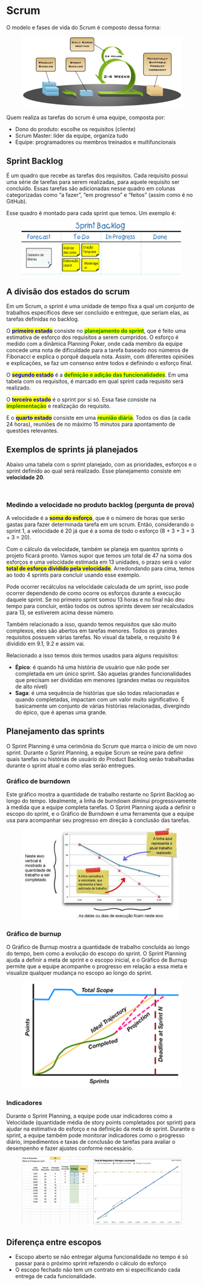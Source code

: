 # Scrum

O modelo e fases de vida do Scrum é composto dessa forma:

<figure><img src="../../.gitbook/assets/modelo de sprints em scrum.png" alt=""><figcaption></figcaption></figure>

Quem realiza as tarefas do scrum é uma equipe, composta por:&#x20;

* Dono do produto: escolhe os requisitos (cliente)&#x20;
* Scrum Master: líder da equipe, organiza tudo&#x20;
* Equipe: programadores ou membros treinados e multifuncionais&#x20;

## Sprint Backlog

É um quadro que recebe as tarefas dos requisitos. Cada requisito possui uma série de tarefas para serem realizadas, para aquele requisito ser concluído. Essas tarefas são adicionadas nesse quadro em colunas categorizadas como “a fazer”, “em progresso” e “feitos” (assim como é no GitHub).&#x20;

Esse quadro é montado para cada sprint que temos. Um exemplo é:&#x20;

<figure><img src="../../.gitbook/assets/modelo sprint backlog.png" alt=""><figcaption></figcaption></figure>

## A divisão dos estados do scrum

Em um Scrum, o sprint é uma unidade de tempo fixa a qual um conjunto de trabalhos específicos deve ser concluído e entregue, que seriam elas, as tarefas definidas no backlog. &#x20;

O <mark style="color:blue;">**primeiro estado**</mark> consiste no <mark style="color:green;">**planejamento do sprint**</mark>, que é feito uma estimativa de esforço dos requisitos a serem cumpridos. O esforço é medido com a dinâmica Planning Poker, onde cada membro da equipe concede uma nota de dificuldade para a tarefa baseado nos números de Fibonacci e explica o porquê daquela nota. Assim, com diferentes opiniões e explicações, se faz um consenso entre todos e definindo o esforço final.&#x20;

O <mark style="color:blue;">**segundo estado**</mark> é a <mark style="color:green;">**definição e adição das funcionalidades**</mark>. Em uma tabela com os requisitos, é marcado em qual sprint cada requisito será realizado.&#x20;

O <mark style="color:blue;">**terceiro estado**</mark> é o sprint por si só. Essa fase consiste na <mark style="color:green;">**implementação**</mark> e realização do requisito. &#x20;

E o <mark style="color:blue;">**quarto estado**</mark> consiste em uma <mark style="color:green;">**reunião diária**</mark>. Todos os dias (a cada 24 horas), reuniões de no máximo 15 minutos para apontamento de questões relevantes.&#x20;



## Exemplos de sprints já planejados

Abaixo uma tabela com o sprint planejado, com as prioridades, esforços e o sprint definido ao qual será realizado. Esse planejamento consiste em **velocidade 20**.

<figure><img src="../../.gitbook/assets/tabela de esforços em tarefas scrum.png" alt=""><figcaption></figcaption></figure>

### Medindo a velocidade no produto backlog (pergunta de prova)

A velocidade é a <mark style="color:blue;">**soma do esforço**</mark>, que é o número de horas que serão gastas para fazer determinada tarefa em um scrum. Então, considerando o sprint 1, a velocidade é 20 já que é a soma de todo o esforço (8 + 3 + 3 + 3 + 3 = 20).

Com o cálculo da velocidade, também se planeja em quantos sprints o projeto ficará pronto. Vamos supor que temos um total de 47 na soma dos esforços e uma velocidade estimada em 13 unidades, o prazo será o valor <mark style="color:blue;">**total de esforço dividido pela velocidade**</mark>. Arredondando para cima, temos ao todo 4 sprints para concluir usando esse exemplo.

Pode ocorrer recálculos na velocidade calculada de um sprint, isso pode ocorrer dependendo de como ocorre os esforços durante a execução daquele sprint. Se no primeiro sprint somou 13 horas e no final não deu tempo para concluir, então todos os outros sprints devem ser recalculados para 13, se estiverem acima desse número.

Também relacionado a isso, quando temos requisitos que são muito complexos, eles são abertos em tarefas menores. Todos os grandes requisitos possuem várias tarefas. No visual da tabela, o requisito 9 é dividido em 9.1, 9.2 e assim vai.

Relacionado a isso temos dois termos usados para alguns requisitos:&#x20;

* **Épico**: é quando há uma história de usuário que não pode ser completada em um único sprint. São aquelas grandes funcionalidades que precisam ser divididas em menores (grandes metas ou requisitos de alto nível)&#x20;
* **Saga**: é uma sequência de histórias que são todas relacionadas e quando completadas, impactam com um valor muito significativo. É basicamente um conjunto de várias histórias relacionadas, divergindo do épico, que é apenas uma grande.&#x20;



## Planejamento das sprints

O Sprint Planning é uma cerimônia do Scrum que marca o início de um novo sprint. Durante o Sprint Planning, a equipe Scrum se reúne para definir quais tarefas ou histórias de usuário do Product Backlog serão trabalhadas durante o sprint atual e como elas serão entregues.



### Gráfico de burndown

Este gráfico mostra a quantidade de trabalho restante no Sprint Backlog ao longo do tempo. Idealmente, a linha de burndown diminui progressivamente à medida que a equipe completa tarefas. O Sprint Planning ajuda a definir o escopo do sprint, e o Gráfico de Burndown é uma ferramenta que a equipe usa para acompanhar seu progresso em direção à conclusão das tarefas.

<figure><img src="../../.gitbook/assets/quantidade de trabalho em planejamentos.png" alt=""><figcaption></figcaption></figure>

### Gráfico de burnup

O Gráfico de Burnup mostra a quantidade de trabalho concluída ao longo do tempo, bem como a evolução do escopo do sprint. O Sprint Planning ajuda a definir a meta de sprint e o escopo inicial, e o Gráfico de Burnup permite que a equipe acompanhe o progresso em relação a essa meta e visualize qualquer mudança no escopo ao longo do sprint.

<figure><img src="../../.gitbook/assets/projeções em planejamento.png" alt=""><figcaption></figcaption></figure>

### Indicadores

Durante o Sprint Planning, a equipe pode usar indicadores como a Velocidade (quantidade média de story points completados por sprint) para ajudar na estimativa do esforço e na definição da meta de sprint. Durante o sprint, a equipe também pode monitorar indicadores como o progresso diário, impedimentos e taxas de conclusão de tarefas para avaliar o desempenho e fazer ajustes conforme necessário.

<figure><img src="../../.gitbook/assets/valor de tarefas em planejamento.png" alt=""><figcaption></figcaption></figure>

## Diferença entre escopos

* Escopo aberto se não entregar alguma funcionalidade no tempo é só passar para o próximo sprint refazendo o cálculo do esforço
* O escopo fechado não tem um contrato em si especificando cada entrega de cada funcionalidade. &#x20;
